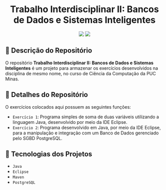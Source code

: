 <h1 align="center">Trabalho Interdisciplinar II: Bancos de Dados e Sistemas Inteligentes</h1>

<p align="center">
<img src="https://img.shields.io/badge/status-andamento-yellow">
<img src="https://img.shields.io/badge/versao-1.0.0-informational">
</p>

## :pencil: Descrição do Repositório

O repositório **Trabalho Interdisciplinar II: Bancos de Dados e Sistemas Inteligentes** é um projeto para armazenar os exercícios desenvolvidos na disciplina de mesmo nome, no curso de Ciência da Computação da PUC Minas.

## :wrench: Detalhes do Repositório

O exercícios colocados aqui possuem as seguintes funções:

- `Exercício 1`: Programa simples de soma de duas variáveis utilizando a linguagem Java, desenvolvido por meio da IDE Eclipse.
- `Exercício 2`: Programa desenvolvido em Java, por meio da IDE Eclipse, para a manipulação e integração com um Banco de Dados gerenciado pelo SGBD PostgreSQL.

## :hammer: Tecnologias dos Projetos

- `Java`
- `Eclipse`
- `Maven`
- `PostgreSQL`
